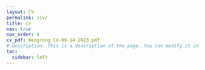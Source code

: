 ```yaml
---
layout: CV
permalink: /cv/
title: cv
nav: true
nav_order: 4
cv_pdf: Hengrong_CV-09-14-2023.pdf
# description: This is a description of the page. You can modify it in 'pages/_cv.md'. You can also change or remove the top pdf download button.
toc:
  sidebar: left
---
```

